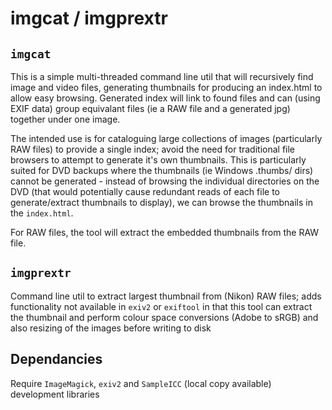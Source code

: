 # imgcat / imgprextr

## `imgcat`

This is a simple multi-threaded command line util that will recursively find image and video files, generating thumbnails for producing an index.html to allow easy browsing.  Generated index will link to found files and can (using EXIF data) group equivalant files (ie a RAW file and a generated jpg) together under one image.

The intended use is for cataloguing large collections of images (particularly RAW files) to provide a single index; avoid the need for traditional file browsers to attempt to generate it's own thumbnails.  This is particularly suited for DVD backups where the thumbnails (ie Windows .thumbs/ dirs) cannot be generated - instead of browsing the individual directories on the DVD (that would potentially cause redundant reads of each file to generate/extract thumbnails to display), we can browse the thumbnails in the `index.html`.

For RAW files, the tool will extract the embedded thumbnails from the RAW file.

## `imgprextr`

Command line util to extract largest thumbnail from (Nikon) RAW files;  adds functionality not available in `exiv2` or `exiftool` in that this tool can extract the thumbnail and perform colour space conversions (Adobe to sRGB) and also resizing of the images before writing to disk

## Dependancies
Require `ImageMagick`, `exiv2` and `SampleICC` (local copy available) development libraries
